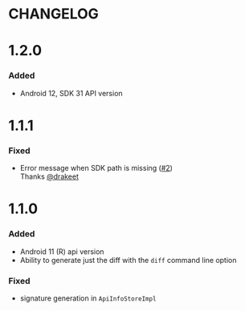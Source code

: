 # CHANGELOG

# 1.2.0
### Added
* Android 12, SDK 31 API version

# 1.1.1
### Fixed
* Error message when SDK path is missing ([#2])<br>Thanks [@drakeet]

[#2]: https://github.com/noties/Enhance/pull/2
[@drakeet]: https://github.com/drakeet

# 1.1.0
### Added
* Android 11 (R) api version
* Ability to generate just the diff with the `diff` command line option

### Fixed
* signature generation in `ApiInfoStoreImpl` 